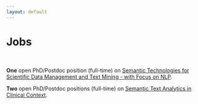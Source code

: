 ```yaml
---
layout: default
---
```


# Jobs

<br>

**One** open PhD/Postdoc position (full-time) on [Semantic Technologies for Scientific Data Management and Text Mining - with Focus on NLP](/downloads/JULIE+Lab+Job+Offer+2017+AquaDiva_en.pdf).

**Two** open PhD/Postdoc positions (full-time) on [Semantic Text Analytics in Clinical Context](/downloads/JULIE+Lab+Job+Offer+2017+SMITH_de.pdf).
